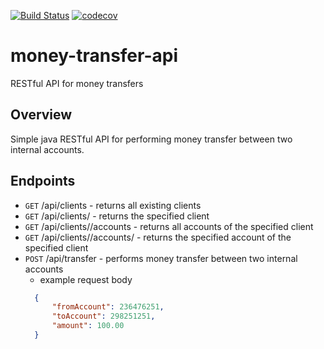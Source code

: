 [![Build Status](https://travis-ci.org/jangrott/money-transfer-api.svg?branch=master)](https://travis-ci.org/jangrott/money-transfer-api)
[![codecov](https://codecov.io/gh/jangrott/money-transfer-api/branch/master/graph/badge.svg)](https://codecov.io/gh/jangrott/money-transfer-api)

# money-transfer-api
RESTful API for money transfers

## Overview
Simple java RESTful API for performing money transfer between two internal accounts.

## Endpoints
* `GET` /api/clients - returns all existing clients
* `GET` /api/clients/<clientId> - returns the specified client
* `GET` /api/clients/<clientId>/accounts - returns all accounts of the specified client
* `GET` /api/clients/<clientId>/accounts/<accountId> - returns the specified account of the specified client
* `POST` /api/transfer - performs money transfer between two internal accounts
  - example request body
  ```json
    {
    	"fromAccount": 236476251,
    	"toAccount": 298251251,
    	"amount": 100.00
    }
  ```


